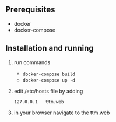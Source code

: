 ## Prerequisites

- docker
- docker-compose

## Installation and running

1. run commands
    - `docker-compose build`
    - `docker-compose up -d`

2. edit /etc/hosts file by adding 
    ```
    127.0.0.1   ttm.web
    ```

3. in your browser navigate to the ttm.web
